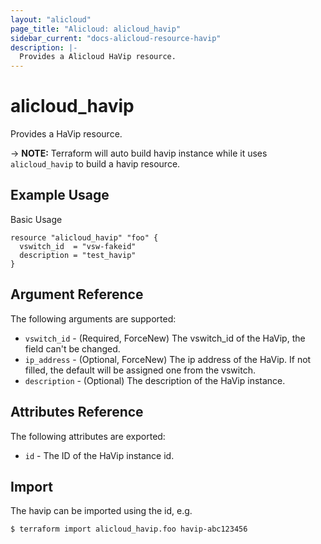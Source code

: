 ```yaml
---
layout: "alicloud"
page_title: "Alicloud: alicloud_havip"
sidebar_current: "docs-alicloud-resource-havip"
description: |-
  Provides a Alicloud HaVip resource.
---
```


# alicloud\_havip

Provides a HaVip resource.

-> **NOTE:** Terraform will auto build havip instance  while it uses `alicloud_havip` to build a havip resource.

## Example Usage

Basic Usage

```
resource "alicloud_havip" "foo" {
  vswitch_id  = "vsw-fakeid"
  description = "test_havip"
}
```
## Argument Reference

The following arguments are supported:

* `vswitch_id` - (Required, ForceNew) The vswitch_id of the HaVip, the field can't be changed.
* `ip_address` - (Optional, ForceNew) The ip address of the HaVip. If not filled, the default will be assigned one from the vswitch.
* `description` - (Optional) The description of the HaVip instance.

## Attributes Reference

The following attributes are exported:

* `id` - The ID of the HaVip instance id.

## Import

The havip can be imported using the id, e.g.

```
$ terraform import alicloud_havip.foo havip-abc123456
```





